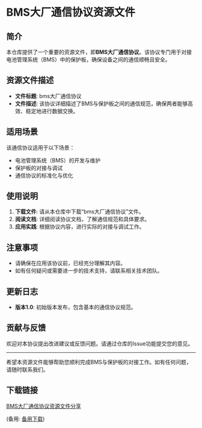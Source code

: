 # BMS大厂通信协议资源文件

## 简介
本仓库提供了一个重要的资源文件，即**BMS大厂通信协议**。该协议专门用于对接电池管理系统（BMS）中的保护板，确保设备之间的通信顺畅且安全。

## 资源文件描述
- **文件标题**: bms大厂通信协议
- **文件描述**: 该协议详细描述了BMS与保护板之间的通信规范，确保两者能够高效、稳定地进行数据交换。

## 适用场景
该通信协议适用于以下场景：
- 电池管理系统（BMS）的开发与维护
- 保护板的对接与调试
- 通信协议的标准化与优化

## 使用说明
1. **下载文件**: 请从本仓库中下载“bms大厂通信协议”文件。
2. **阅读文档**: 详细阅读协议文档，了解通信规范和具体要求。
3. **应用实践**: 根据协议内容，进行实际的对接与调试工作。

## 注意事项
- 请确保在应用该协议前，已经充分理解其内容。
- 如有任何疑问或需要进一步的技术支持，请联系相关技术团队。

## 更新日志
- **版本1.0**: 初始版本发布，包含基本的通信协议规范。

## 贡献与反馈
欢迎对本协议提出改进建议或反馈问题。请通过仓库的Issue功能提交您的意见。

---

希望本资源文件能够帮助您顺利完成BMS与保护板的对接工作。如有任何问题，请随时联系我们。

## 下载链接
[BMS大厂通信协议资源文件分享](https://pan.quark.cn/s/a4208f0ee35e) 

(备用: [备用下载](https://pan.baidu.com/s/1ysGLALvzGaBNcS6UTGvIqA?pwd=1234))
